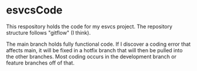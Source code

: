 # esvcsCode
This respository holds the code for my esvcs project. The repository structure follows 
"gitflow" (I think).

The main branch holds fully functional code. If I discover a coding error that affects main, it will be fixed in a hotfix branch that will then be pulled into the other branches.
Most coding occurs in the development branch or feature branches off of that.
